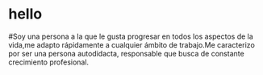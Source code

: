 # hello
#Soy una persona a la que le gusta progresar en todos los aspectos de la vida,me adapto rápidamente a cualquier
ámbito de trabajo.Me caracterizo por ser una persona autodidacta, responsable que busca de constante crecimiento
profesional.
